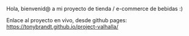 ﻿Hola, bienvenid@ a mi proyecto de tienda / e-commerce de bebidas :)

Enlace al proyecto en vivo, desde github pages: https://tonybrandt.github.io/project-valhalla/